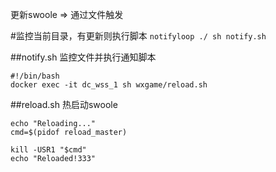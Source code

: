 更新swoole => 通过文件触发

#监控当前目录，有更新则执行脚本
`notifyloop ./ sh notify.sh`

##notify.sh 监控文件并执行通知脚本
```
#!/bin/bash
docker exec -it dc_wss_1 sh wxgame/reload.sh
```

##reload.sh 热启动swoole
```
echo "Reloading..."
cmd=$(pidof reload_master)

kill -USR1 "$cmd"
echo "Reloaded!333"
```
